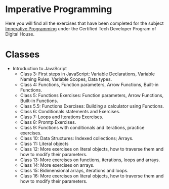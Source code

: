 # Imperative Programming
Here you will find all the exercises that have been completed for the subject [Imperative Programming]( ) under the Certified Tech Developer Program of Digital House.

# Classes
- Introduction to JavaScript 
  - Class 3: First steps in JavaScript: Variable Declarations, Variable Naming Rules, Variable Scopes, Data types. 
  - Class 4: Functions, Function parameters, Arrow Functions, Built-in Functions.
  - Class 5: Functions Exercises: Function parameters, Arrow Functions, Built-in Functions.
  - Class 5.5: Functions Exercises: Building a calculator using Functions.
  - Class 6: Conditionals statements and Exercises.
  - Class 7: Loops and Iterations Exercises. 
  - Class 8: Promtp Exercises. 
  - Class 9: Functions with conditionals and iterations, practice exercises.
  - Class 10: Data Structures: Indexed collections; Arrays. 
  - Class 11: Literal objects
  - Class 12: More exercises on literal objects, how to traverse them and how to modify their parameters.
  - Class 13: More exercises on functions, iterations, loops and arrays.
  - Class 14: More exercises on arrays. 
  - Class 15: Bidimensional arrays, iterations and loops. 
  - Class 16: More exercises on literal objects, how to traverse them and how to modify their parameters.


  
